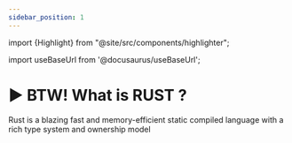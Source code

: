 ```yaml
---
sidebar_position: 1
---
```


import {Highlight} from "@site/src/components/highlighter";

import useBaseUrl from '@docusaurus/useBaseUrl';

# ▶️ BTW! What is RUST ?

Rust is a blazing fast and memory-efficient static compiled language with a rich type system and ownership model
